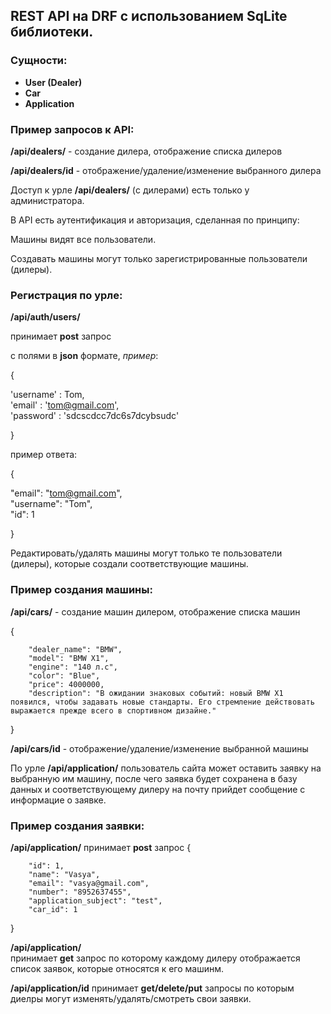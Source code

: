 ## REST API на DRF c использованием SqLite библиотеки.

### Сущности:
- **User (Dealer)**
- **Car**
- **Application**

### Пример запросов к API:

**/api/dealers/** - создание дилера, отображение списка дилеров

**/api/dealers/id** - отображение/удаление/изменение выбранного дилера

Доступ к урле **/api/dealers/** (с дилерами) есть только у администратора.


В API есть аутентификация и авторизация, сделанная по принципу:

Машины видят все пользователи.

Создавать машины могут только зарегистрированные пользователи (дилеры).

### Регистрация по урле: 

**/api/auth/users/**

принимает **post** запрос

с полями в **json** формате, *пример*:

{

  'username' : Tom,   
  'email' : 'tom@gmail.com',   
  'password' : 'sdcscdcc7dc6s7dcybsudc'  
  
}

пример ответа:


{

   "email": "tom@gmail.com",  
   "username": "Tom",   
   "id": 1     
   
}

Редактировать/удалять машины могут только те пользователи (дилеры), которые создали соответствующие машины.



### Пример создания машины:

**/api/cars/** - создание машин дилером, отображение списка машин

{

        "dealer_name": "BMW",
        "model": "BMW X1",
        "engine": "140 л.с",
        "color": "Blue",
        "price": 4000000,
        "description": "В ожидании знаковых событий: новый BMW X1 появился, чтобы задавать новые стандарты. Его стремление действовать выражается прежде всего в спортивном дизайне."  
        
}

**/api/cars/id** -  отображение/удаление/изменение выбранной машины


По урле **/api/application/** пользователь сайта может оставить заявку на выбранную им машину, 
после чего заявка будет сохранена в базу данных и соответствующему дилеру на почту прийдет сообщение 
с информацие о заявке.

### Пример создания заявки:
**/api/application/**   принимает **post** запрос
{

        "id": 1,
        "name": "Vasya",
        "email": "vasya@gmail.com",
        "number": "8952637455",
        "application_subject": "test",
        "car_id": 1
        
}

**/api/application/**   
принимает **get** запрос по которому каждому дилеру отображается список заявок, которые относятся к его машинм.


**/api/application/id**
принимает **get/delete/put** запросы по которым диелры могут изменять/удалять/смотреть свои заявки. 






